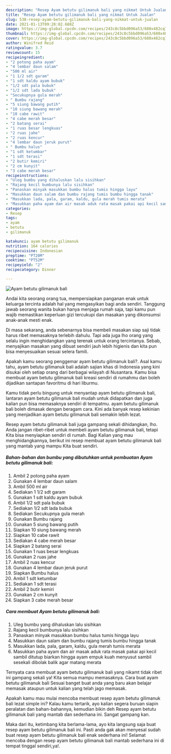 ```yaml
---
description: "Resep Ayam betutu gilimanuk bali yang nikmat Untuk Jualan"
title: "Resep Ayam betutu gilimanuk bali yang nikmat Untuk Jualan"
slug: 538-resep-ayam-betutu-gilimanuk-bali-yang-nikmat-untuk-jualan
date: 2021-01-13T09:28:02.688Z
image: https://img-global.cpcdn.com/recipes/243c8c5bbd096a53/680x482cq70/ayam-betutu-gilimanuk-bali-foto-resep-utama.jpg
thumbnail: https://img-global.cpcdn.com/recipes/243c8c5bbd096a53/680x482cq70/ayam-betutu-gilimanuk-bali-foto-resep-utama.jpg
cover: https://img-global.cpcdn.com/recipes/243c8c5bbd096a53/680x482cq70/ayam-betutu-gilimanuk-bali-foto-resep-utama.jpg
author: Winifred Reid
ratingvalue: 3.7
reviewcount: 15
recipeingredient:
- "2 potong paha ayam"
- "4 lembar daun salam"
- "500 ml air"
- "1 1/2 sdt garam"
- "1 sdt kaldu ayam bubuk"
- "1/2 sdt pala bubuk"
- "1/2 sdt lada bubuk"
- "Secukupnya gula merah"
- " Bumbu rajang"
- "5 siung bawang putih"
- "10 siung bawang merah"
- "10 cabe rawit"
- "4 cabe merah besar"
- "2 batang serai"
- "1 ruas besar lengkuas"
- "2 ruas jahe"
- "2 ruas kencur"
- "4 lembar daun jeruk purut"
- " Bumbu halus"
- "1 sdt ketumbar"
- "1 sdt terasi"
- "2 butir kemiri"
- "2 cm kunyit"
- "3 cabe merah besar"
recipeinstructions:
- "Uleg bumbu yang dihaluskan lalu sisihkan"
- "Rajang kecil bumbunya lalu sisihkan"
- "Panaskan minyak masukkan bumbu halus tumis hingga layu"
- "Masukkan daun salam dan bumbu rajang tumis bumbu hingga tanak"
- "Masukkan lada, pala, garam, kaldu, gula merah tumis merata"
- "Masukkan paha ayam dan air masak aduk rata masak pakai api kecil sambil ditutup biarkan hingga ayam empuk kuah menyusut sambil sesekali dibolak balik agar matang merata"
categories:
- Resep
tags:
- ayam
- betutu
- gilimanuk

katakunci: ayam betutu gilimanuk 
nutrition: 164 calories
recipecuisine: Indonesian
preptime: "PT20M"
cooktime: "PT52M"
recipeyield: "2"
recipecategory: Dinner

---
```



![Ayam betutu gilimanuk bali](https://img-global.cpcdn.com/recipes/243c8c5bbd096a53/680x482cq70/ayam-betutu-gilimanuk-bali-foto-resep-utama.jpg)

Andai kita seorang orang tua, mempersiapkan panganan enak untuk keluarga tercinta adalah hal yang mengasyikan bagi anda sendiri. Tanggung jawab seorang  wanita bukan hanya menjaga rumah saja, tapi kamu pun wajib memastikan keperluan gizi tercukupi dan masakan yang dikonsumsi anak-anak mesti enak.

Di masa  sekarang, anda sebenarnya bisa membeli masakan siap saji tidak harus ribet memasaknya terlebih dahulu. Tapi ada juga lho orang yang selalu ingin menghidangkan yang terenak untuk orang tercintanya. Sebab, menyajikan masakan yang dibuat sendiri jauh lebih higienis dan kita pun bisa menyesuaikan sesuai selera famili. 



Apakah kamu seorang penggemar ayam betutu gilimanuk bali?. Asal kamu tahu, ayam betutu gilimanuk bali adalah sajian khas di Indonesia yang kini disukai oleh setiap orang dari berbagai wilayah di Nusantara. Kamu bisa membuat ayam betutu gilimanuk bali kreasi sendiri di rumahmu dan boleh dijadikan santapan favoritmu di hari liburmu.

Kamu tidak perlu bingung untuk menyantap ayam betutu gilimanuk bali, lantaran ayam betutu gilimanuk bali mudah untuk didapatkan dan juga kalian pun bisa memasaknya sendiri di tempatmu. ayam betutu gilimanuk bali boleh dimasak dengan beragam cara. Kini ada banyak resep kekinian yang menjadikan ayam betutu gilimanuk bali semakin lebih lezat.

Resep ayam betutu gilimanuk bali juga gampang sekali dihidangkan, lho. Anda jangan ribet-ribet untuk membeli ayam betutu gilimanuk bali, tetapi Kita bisa menyiapkan sendiri di rumah. Bagi Kalian yang mau menghidangkannya, berikut ini resep membuat ayam betutu gilimanuk bali yang mantab yang mampu Kita buat sendiri.

<!--inarticleads1-->

##### Bahan-bahan dan bumbu yang dibutuhkan untuk pembuatan Ayam betutu gilimanuk bali:

1. Ambil 2 potong paha ayam
1. Gunakan 4 lembar daun salam
1. Ambil 500 ml air
1. Sediakan 1 1/2 sdt garam
1. Gunakan 1 sdt kaldu ayam bubuk
1. Ambil 1/2 sdt pala bubuk
1. Sediakan 1/2 sdt lada bubuk
1. Sediakan Secukupnya gula merah
1. Gunakan  Bumbu rajang
1. Gunakan 5 siung bawang putih
1. Siapkan 10 siung bawang merah
1. Siapkan 10 cabe rawit
1. Sediakan 4 cabe merah besar
1. Siapkan 2 batang serai
1. Gunakan 1 ruas besar lengkuas
1. Gunakan 2 ruas jahe
1. Ambil 2 ruas kencur
1. Gunakan 4 lembar daun jeruk purut
1. Siapkan  Bumbu halus
1. Ambil 1 sdt ketumbar
1. Sediakan 1 sdt terasi
1. Ambil 2 butir kemiri
1. Gunakan 2 cm kunyit
1. Siapkan 3 cabe merah besar




<!--inarticleads2-->

##### Cara membuat Ayam betutu gilimanuk bali:

1. Uleg bumbu yang dihaluskan lalu sisihkan
1. Rajang kecil bumbunya lalu sisihkan
1. Panaskan minyak masukkan bumbu halus tumis hingga layu
1. Masukkan daun salam dan bumbu rajang tumis bumbu hingga tanak
1. Masukkan lada, pala, garam, kaldu, gula merah tumis merata
1. Masukkan paha ayam dan air masak aduk rata masak pakai api kecil sambil ditutup biarkan hingga ayam empuk kuah menyusut sambil sesekali dibolak balik agar matang merata




Ternyata cara membuat ayam betutu gilimanuk bali yang nikamt tidak ribet ini gampang sekali ya! Kita semua mampu memasaknya. Cara buat ayam betutu gilimanuk bali Sesuai banget buat anda yang baru akan belajar memasak ataupun untuk kalian yang telah jago memasak.

Apakah kamu mau mulai mencoba membuat resep ayam betutu gilimanuk bali lezat simple ini? Kalau kamu tertarik, ayo kalian segera buruan siapin peralatan dan bahan-bahannya, kemudian bikin deh Resep ayam betutu gilimanuk bali yang mantab dan sederhana ini. Sangat gampang kan. 

Maka dari itu, ketimbang kita berlama-lama, ayo kita langsung saja buat resep ayam betutu gilimanuk bali ini. Pasti anda gak akan menyesal sudah buat resep ayam betutu gilimanuk bali enak sederhana ini! Selamat mencoba dengan resep ayam betutu gilimanuk bali mantab sederhana ini di tempat tinggal sendiri,ya!.

